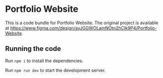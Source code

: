 
  # Portfolio Website

  This is a code bundle for Portfolio Website. The original project is available at https://www.figma.com/design/avJGGWOLamNOtn2hCIk9P4/Portfolio-Website.

  ## Running the code

  Run `npm i` to install the dependencies.

  Run `npm run dev` to start the development server.
  